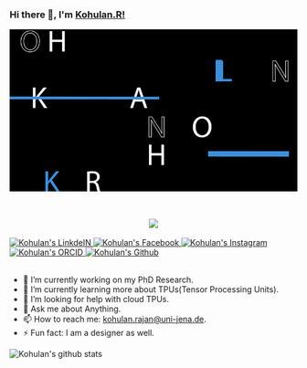 ### Hi there 👋, I'm [Kohulan.R!](https://cheminf.uni-jena.de/members/kohulan-rajan/) 

![GitHub intro](https://github.com/Kohulan/Kohulan/blob/master/assets/Github_intro.gif)

<br/>
<p align="center" href="https://www.linkedin.com/in/kohulanrajan/">
  <img width="22px" src="https://cdn.jsdelivr.net/npm/simple-icons@v3/icons/linkedin.svg">
</p>
<a align="middle" href="https://www.linkedin.com/in/kohulanrajan/">
  <img alt="Kohulan's LinkdeIN" width="22px" src="https://cdn.jsdelivr.net/npm/simple-icons@v3/icons/linkedin.svg" />
</a>
<a align="center" href="www.facebook.com/Kohulan.RPhotography/">
  <img alt="Kohulan's Facebook" width="22px" src="https://cdn.jsdelivr.net/npm/simple-icons@v3/icons/facebook.svg" />
</a>
<a align="center" href="https://www.instagram.com/kohulanr/">
  <img alt="Kohulan's Instagram" width="22px" src="https://cdn.jsdelivr.net/npm/simple-icons@v3/icons/instagram.svg" />
</a>
<a align="center" href="http://orcid.org/0000-0003-1066-7792">
  <img alt="Kohulan's ORCID" width="22px" src="https://cdn.jsdelivr.net/npm/simple-icons@v3/icons/orcid.svg" />
</a>
<a align="center" href="https://github.com/Kohulan">
  <img alt="Kohulan's Github" width="22px" src="https://cdn.jsdelivr.net/npm/simple-icons@v3/icons/github.svg" />
</a>

<br/>

<br/>

- 🔭 I’m currently working on my PhD Research.
- 🌱 I’m currently learning more about TPUs(Tensor Processing Units).
- 🤔 I’m looking for help with cloud TPUs.
- 💬 Ask me about Anything.
- 📫 How to reach me: kohulan.rajan@uni-jena.de.
- ⚡ Fun fact: I am a designer as well.

![Kohulan's github stats](https://github-readme-stats.vercel.app/api?username=kohulan&show_icons=true&hide_border=true)
